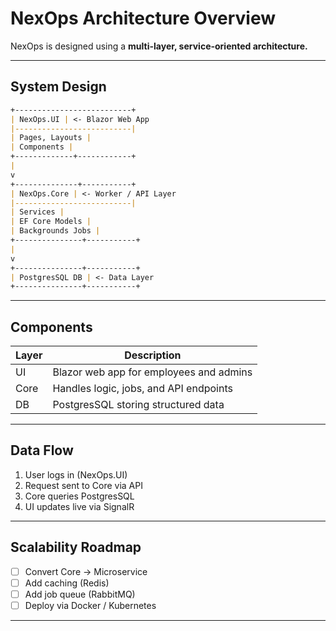 # NexOps Architecture Overview

NexOps is designed using a **multi-layer, service-oriented architecture.**

---

## System Design

```markdown
+--------------------------+
| NexOps.UI | <- Blazor Web App
|--------------------------|
| Pages, Layouts |
| Components |
+-------------+------------+
|
v
+--------------+-----------+
| NexOps.Core | <- Worker / API Layer
|--------------------------|
| Services |
| EF Core Models |
| Backgrounds Jobs |
+---------------+-----------+
|
v
+---------------+-----------+
| PostgresSQL DB | <- Data Layer 
+---------------+-----------+
```
---

## Components 

| Layer | Description |
|-------|-------------|
| UI | Blazor web app for employees and admins |
| Core | Handles logic, jobs, and API endpoints |
| DB | PostgresSQL storing structured data |

---

## Data Flow
1. User logs in (NexOps.UI)
2. Request sent to Core via API
3. Core queries PostgresSQL
4. UI updates live via SignalR

---

## Scalability Roadmap
- [ ] Convert Core -> Microservice
- [ ] Add caching (Redis)
- [ ] Add job queue (RabbitMQ) 
- [ ] Deploy via Docker / Kubernetes

---

